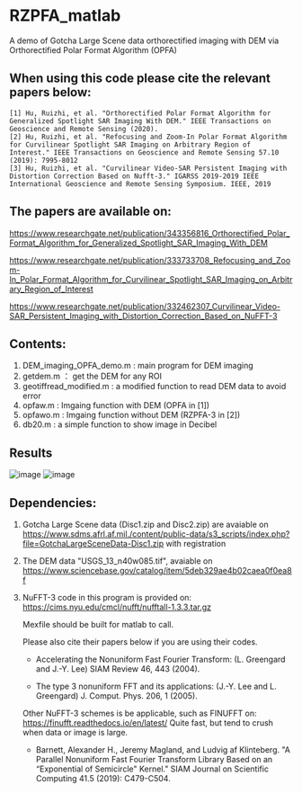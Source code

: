 # RZPFA_matlab
A demo of Gotcha Large Scene data orthorectified imaging with DEM via Orthorectified Polar Format Algorithm (OPFA)

## When using this code please cite the relevant papers below: 

    [1] Hu, Ruizhi, et al. "Orthorectified Polar Format Algorithm for Generalized Spotlight SAR Imaging With DEM." IEEE Transactions on Geoscience and Remote Sensing (2020).
    [2] Hu, Ruizhi, et al. "Refocusing and Zoom-In Polar Format Algorithm for Curvilinear Spotlight SAR Imaging on Arbitrary Region of Interest." IEEE Transactions on Geoscience and Remote Sensing 57.10 (2019): 7995-8012
    [3] Hu, Ruizhi, et al. "Curvilinear Video-SAR Persistent Imaging with Distortion Correction Based on Nufft-3." IGARSS 2019-2019 IEEE International Geoscience and Remote Sensing Symposium. IEEE, 2019

## The papers are available on:
https://www.researchgate.net/publication/343356816_Orthorectified_Polar_Format_Algorithm_for_Generalized_Spotlight_SAR_Imaging_With_DEM

https://www.researchgate.net/publication/333733708_Refocusing_and_Zoom-In_Polar_Format_Algorithm_for_Curvilinear_Spotlight_SAR_Imaging_on_Arbitrary_Region_of_Interest

https://www.researchgate.net/publication/332462307_Curvilinear_Video-SAR_Persistent_Imaging_with_Distortion_Correction_Based_on_NuFFT-3

## Contents:
1) DEM_imaging_OPFA_demo.m : main program for DEM imaging
2) getdem.m ： get the DEM for any ROI 
3) geotiffread_modified.m : a modified function to read DEM data to avoid error
4) opfaw.m : Imgaing function with DEM (OPFA in [1])
5) opfawo.m : Imgaing function without DEM (RZPFA-3 in [2])
6) db20.m : a simple function to show image in Decibel
## Results
![image](https://github.com/fred9076/OPFA_matlab/master/result1.png)
![image](https://github.com/fred9076/OPFA_matlab/master/result2.png)
## Dependencies: 
1) Gotcha Large Scene data (Disc1.zip and Disc2.zip) are avaiable on
https://www.sdms.afrl.af.mil./content/public-data/s3_scripts/index.php?file=GotchaLargeSceneData-Disc1.zip
with registration

2) The DEM data "USGS_13_n40w085.tif", avaiable on https://www.sciencebase.gov/catalog/item/5deb329ae4b02caea0f0ea8f

2) NuFFT-3 code in this program is provided on: https://cims.nyu.edu/cmcl/nufft/nufftall-1.3.3.tar.gz 
   
   Mexfile should be built for matlab to call.

    Please also cite their papers below if you are using their codes. 

    * Accelerating the Nonuniform Fast Fourier Transform: (L. Greengard and J.-Y. Lee) SIAM Review 46, 443 (2004).

    * The type 3 nonuniform FFT and its applications: (J.-Y. Lee and L. Greengard) J. Comput. Phys. 206, 1 (2005).

    Other NuFFT-3 schemes is be applicable, such as FINUFFT on: https://finufft.readthedocs.io/en/latest/
    Quite fast, but tend to crush when data or image is large.
    * Barnett, Alexander H., Jeremy Magland, and Ludvig af Klinteberg. "A Parallel Nonuniform Fast Fourier Transform Library Based on an “Exponential of Semicircle" Kernel." SIAM Journal on Scientific Computing 41.5 (2019): C479-C504.

